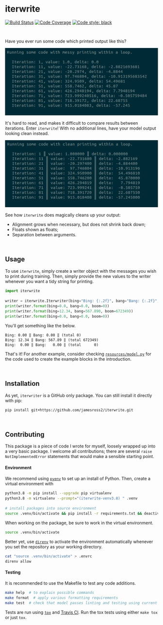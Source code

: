 # iterwrite

[![Build Status](https://img.shields.io/travis/jamesross2/iterwrite/master?token=zLPHtyZxaE8KmqrXXNp4&branch=master&logo=travis&style=flat-square)](https://travis-ci.org/jamesross2/iterwrite?style=flat-square)
[![Code Coverage](https://img.shields.io/codecov/c/github/jamesross2/iterwrite/master?logo=codecov&style=flat-square&label=codecov)](https://codecov.io/gh/jamesross2/iterwrite)
[![Code style: black](https://img.shields.io/badge/code%20style-black-000000.svg?logo=black&style=flat-square)](https://github.com/psf/black)

<br>

Have you ever run some code which printed output like this?

![Frustrating code output](resources/frustrating_model.png)

It's hard to read, and makes it difficult to compare results between iterations. Enter `iterwrite`!
With no additional lines, have your model output looking clean instead.

![Frustrating code output](resources/iterwrite_model.png)

See how `iterwrite` does magically cleans up your output:

* Alignment grows when necessary, but does not shrink back down;
* Floats shown as floats;
* Separation between arguments.


<br>

## Usage

To use `iterwrite`, simply create a writer object with the messages you wish to print during
training. Then, simply provide the new values to the writer whenever you want a tidy string
for printing.

```python
import iterwrite

writer = iterwrite.Iterwriter(bing="Bing: {:.2f}", bang="Bang: {:.2f}", boom="(total {:d})")
print(writer.format(bing=0.0, bang=0.0, boom=0))
print(writer.format(bing=12.34, bang=567.890, boom=672349))
print(writer.format(bing=0.0, bang=0.0, boom=0))
```

You'll get something like the below.

```
Bing: 0.00 ‖ Bang: 0.00 ‖ (total 0)
Bing: 12.34 ‖ Bang: 567.89 ‖ (total 672349)
Bing:  0.00 ‖ Bang:   0.00 ‖ (total      0)
```

That's it! For another example, consider checking [`resources/model.py`](resources/model.py) 
for the code used to create the example blocks in the introduction. 

<br>

## Installation

As yet, `iterwriter` is a GitHub only package. You can still install it directly with pip:

```bash
pip install git+https://github.com/jamesross2/iterwrite.git
```


<br>

## Contributing

This package is a piece of code I wrote for myself, loosely wrapped up into a very basic package.
I welcome all contributions; there are several `raise NotImplementedError` statements that 
would make a sensible starting point.


#### Environment

We recommend using [`pyenv`](https://github.com/pyenv/pyenv) to set up an install
of Python. Then, create a virtual environment with

```bash
python3.8 -m pip install --upgrade pip virtualenv
python3.8 -m virtualenv --prompt="(iterwrite-venv3.8) " .venv

# install packages into source environment
source .venv/bin/activate && pip install -r requirements.txt && deactivate
```

When working on the package, be sure to work in the virtual environment.

```bash
source .venv/bin/activate
```

Better yet, use [`direnv`](https://direnv.net/) to activate the environment automatically
whenever you set the repository as your working directory.

```bash
cat "source .venv/bin/activate" > .envrc
direnv allow
```

#### Testing

It is recommended to use the Makefile to test any code additions.

```bash
make help  # to explain possible commands
make format  # apply various formatting requirements
make test  # check that model passes linting and testing using current virtual environment  
```

Tests are run using [`tox`](https://github.com/tox-dev/tox) and 
[Travis CI](https://travis-ci.com/jamesross2/iterwrite). Run the tox tests using either
`make tox` or just `tox`.
